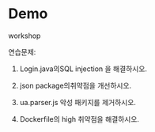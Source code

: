 # Demo 
  
  workshop

연습문제:
1. Login.java의SQL injection 을 해결하시오.

2. json package의취약점을 개선하시오.

3. ua.parser.js 악성 패키지를 제거하시오.

4. Dockerfile의 high 취약점을 해결하시오.

  
